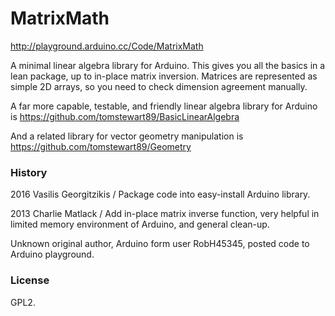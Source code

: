 # MatrixMath
http://playground.arduino.cc/Code/MatrixMath

A minimal linear algebra library for Arduino. This gives you all the basics in a lean package, up to in-place matrix inversion.
Matrices are represented as simple 2D arrays, so you need to check dimension agreement manually.

A far more capable, testable, and friendly linear algebra library for Arduino is https://github.com/tomstewart89/BasicLinearAlgebra

And a related library for vector geometry manipulation is https://github.com/tomstewart89/Geometry


### History

2016 Vasilis Georgitzikis / Package code into easy-install Arduino library. 

2013 Charlie Matlack / Add in-place matrix inverse function, very helpful in limited memory environment of Arduino, and general clean-up.

Unknown original author, Arduino form user RobH45345, posted code to Arduino playground.

### License

GPL2. 
